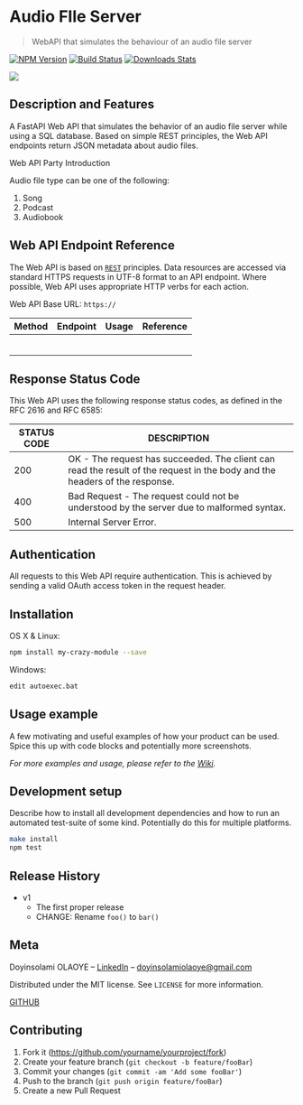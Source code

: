 # Audio FIle Server
> WebAPI that simulates the behaviour of an audio file server

[![NPM Version][npm-image]][npm-url]
[![Build Status][travis-image]][travis-url]
[![Downloads Stats][npm-downloads]][npm-url]

![](header.png)

## Description and Features
A FastAPI Web API that simulates the behavior of an audio file server while using a SQL database. Based on simple REST principles, the  Web API endpoints return JSON metadata about audio files.

Web API Party Introduction

Audio file type can be one of the following:
1. Song
2. Podcast
3. Audiobook


## Web API Endpoint Reference
The Web API is based on [`REST`](http://en.wikipedia.org/wiki/Representational_state_transfer) principles. Data resources are accessed via standard HTTPS requests in UTF-8 format to an API endpoint. Where possible, Web API uses appropriate HTTP verbs for each action.

Web API Base URL: `https://`


| Method     | Endpoint                | Usage                     | Reference                |
| -----------| ----------------------- | ------------------------- |--------------------------|
| |  |  |  |
| |  |  |  |
| |  |  |  |
| |  |  |  |
| |  |  |  |
| |  |  |  |


## Response Status Code

This Web API uses the following response status codes, as defined in the RFC 2616 and RFC 6585:

| STATUS CODE | DESCRIPTION                |
| ----------- | ---------------------------|
| 200 | OK - The request has succeeded. The client can read the result of the request in the body and the headers of the response. |
| 400 | Bad Request - The request could not be understood by the server due to malformed syntax.  |
| 500 | Internal Server Error. |

## Authentication
All requests to this Web API require authentication. This is achieved by sending a valid OAuth access token in the request header. 


## Installation

OS X & Linux:

```sh
npm install my-crazy-module --save
```

Windows:

```sh
edit autoexec.bat
```

## Usage example

A few motivating and useful examples of how your product can be used. Spice this up with code blocks and potentially more screenshots.

_For more examples and usage, please refer to the [Wiki][wiki]._

## Development setup

Describe how to install all development dependencies and how to run an automated test-suite of some kind. Potentially do this for multiple platforms.

```sh
make install
npm test
```

## Release History

* v1
    * The first proper release
    * CHANGE: Rename `foo()` to `bar()`


## Meta

Doyinsolami OLAOYE – [LinkedIn](https://www.linkedin.com/in/doyinsolami-olaoye/) – doyinsolamiolaoye@gmail.com

Distributed under the MIT license. See ``LICENSE`` for more information.

[GITHUB](https://github.com/doyinsolamiolaoye/)

## Contributing

1. Fork it (<https://github.com/yourname/yourproject/fork>)
2. Create your feature branch (`git checkout -b feature/fooBar`)
3. Commit your changes (`git commit -am 'Add some fooBar'`)
4. Push to the branch (`git push origin feature/fooBar`)
5. Create a new Pull Request

<!-- Markdown link & img dfn's -->
[npm-image]: https://img.shields.io/npm/v/datadog-metrics.svg?style=flat-square
[npm-url]: https://npmjs.org/package/datadog-metrics
[npm-downloads]: https://img.shields.io/npm/dm/datadog-metrics.svg?style=flat-square
[travis-image]: https://img.shields.io/travis/dbader/node-datadog-metrics/master.svg?style=flat-square
[travis-url]: https://travis-ci.org/dbader/node-datadog-metrics
[wiki]: https://github.com/yourname/yourproject/wiki
